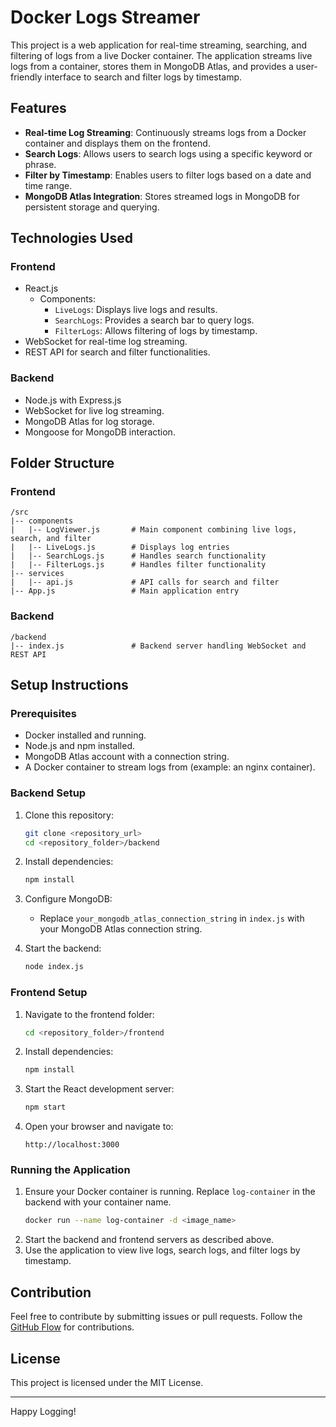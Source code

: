 # Docker Logs Streamer

This project is a web application for real-time streaming, searching, and filtering of logs from a live Docker container. The application streams live logs from a container, stores them in MongoDB Atlas, and provides a user-friendly interface to search and filter logs by timestamp.

## Features

- **Real-time Log Streaming**: Continuously streams logs from a Docker container and displays them on the frontend.
- **Search Logs**: Allows users to search logs using a specific keyword or phrase.
- **Filter by Timestamp**: Enables users to filter logs based on a date and time range.
- **MongoDB Atlas Integration**: Stores streamed logs in MongoDB for persistent storage and querying.

## Technologies Used

### Frontend
- React.js
  - Components:
    - `LiveLogs`: Displays live logs and results.
    - `SearchLogs`: Provides a search bar to query logs.
    - `FilterLogs`: Allows filtering of logs by timestamp.
- WebSocket for real-time log streaming.
- REST API for search and filter functionalities.

### Backend
- Node.js with Express.js
- WebSocket for live log streaming.
- MongoDB Atlas for log storage.
- Mongoose for MongoDB interaction.

## Folder Structure

### Frontend
```
/src
|-- components
|   |-- LogViewer.js       # Main component combining live logs, search, and filter
|   |-- LiveLogs.js        # Displays log entries
|   |-- SearchLogs.js      # Handles search functionality
|   |-- FilterLogs.js      # Handles filter functionality
|-- services
|   |-- api.js             # API calls for search and filter
|-- App.js                 # Main application entry
```

### Backend
```
/backend
|-- index.js               # Backend server handling WebSocket and REST API
```

## Setup Instructions

### Prerequisites
- Docker installed and running.
- Node.js and npm installed.
- MongoDB Atlas account with a connection string.
- A Docker container to stream logs from (example: an nginx container).

### Backend Setup
1. Clone this repository:
   ```bash
   git clone <repository_url>
   cd <repository_folder>/backend
   ```

2. Install dependencies:
   ```bash
   npm install
   ```

3. Configure MongoDB:
   - Replace `your_mongodb_atlas_connection_string` in `index.js` with your MongoDB Atlas connection string.

4. Start the backend:
   ```bash
   node index.js
   ```

### Frontend Setup
1. Navigate to the frontend folder:
   ```bash
   cd <repository_folder>/frontend
   ```

2. Install dependencies:
   ```bash
   npm install
   ```

3. Start the React development server:
   ```bash
   npm start
   ```

4. Open your browser and navigate to:
   ```
   http://localhost:3000
   ```

### Running the Application
1. Ensure your Docker container is running. Replace `log-container` in the backend with your container name.
   ```bash
   docker run --name log-container -d <image_name>
   ```
2. Start the backend and frontend servers as described above.
3. Use the application to view live logs, search logs, and filter logs by timestamp.


## Contribution
Feel free to contribute by submitting issues or pull requests. Follow the [GitHub Flow](https://guides.github.com/introduction/flow/) for contributions.

## License
This project is licensed under the MIT License.

---

Happy Logging!

